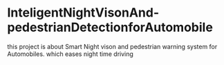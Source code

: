 # InteligentNightVisonAnd-pedestrianDetectionforAutomobile
this project is about Smart Night vison and pedestrian warning system for Automobiles. which eases night time driving
